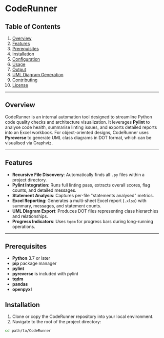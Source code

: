 # CodeRunner

## Table of Contents
1. [Overview](#overview)  
2. [Features](#features)  
3. [Prerequisites](#prerequisites)  
4. [Installation](#installation)  
5. [Configuration](#configuration)  
6. [Usage](#usage)  
7. [Output](#output)  
8. [UML Diagram Generation](#uml-diagram-generation)  
9. [Contributing](#contributing)  
10. [License](#license)  

---

## Overview
CodeRunner is an internal automation tool designed to streamline Python code quality checks and architecture visualization. It leverages **Pylint** to analyse code health, summarise linting issues, and exports detailed reports into an Excel workbook. For object-oriented designs, CodeRunner uses **Pyreverse** to generate UML class diagrams in DOT format, which can be visualised via Graphviz.

---

## Features
- **Recursive File Discovery**: Automatically finds all `.py` files within a project directory.  
- **Pylint Integration**: Runs full linting pass, extracts overall scores, flag counts, and detailed messages.  
- **Statement Analysis**: Captures per-file "statements analysed" metrics.  
- **Excel Reporting**: Generates a multi-sheet Excel report (`.xlsx`) with summary, messages, and statement counts.  
- **UML Diagram Export**: Produces DOT files representing class hierarchies and relationships.  
- **Progress Indicators**: Uses `tqdm` for progress bars during long-running operations.  

---

## Prerequisites
- **Python** 3.7 or later  
- **pip** package manager
- **pylint**
- **pyreverse** is included with pylint
- **tqdm**
- **pandas**
- **openpyxl**

## Installation
1. Clone or copy the CodeRunner repository into your local environment.
2. Navigate to the root of the project directory:
```bash
cd path/to/CodeRunner


